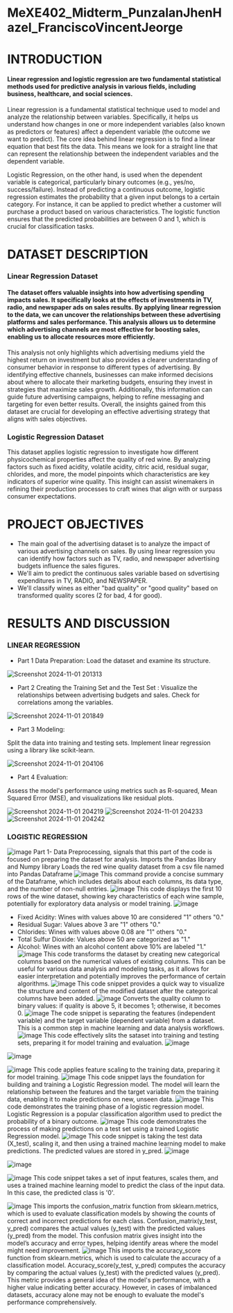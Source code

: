 # MeXE402_Midterm_PunzalanJhenHazel_FranciscoVincentJeorge

# INTRODUCTION
#### Linear regression and logistic regression are two fundamental statistical methods used for predictive analysis in various fields, including business, healthcare, and social sciences.

Linear regression is a fundamental statistical technique used to model and analyze the relationship between variables. Specifically, it helps us understand how changes in one or more independent variables (also known as predictors or features) affect a dependent variable (the outcome we want to predict). The core idea behind linear regression is to find a linear equation that best fits the data. This means we look for a straight line that can represent the relationship between the independent variables and the dependent variable.

Logistic Regression, on the other hand, is used when the dependent variable is categorical, particularly binary outcomes (e.g., yes/no, success/failure). Instead of predicting a continuous outcome, logistic regression estimates the probability that a given input belongs to a certain category. For instance, it can be applied to predict whether a customer will purchase a product based on various characteristics. The logistic function ensures that the predicted probabilities are between 0 and 1, which is crucial for classification tasks.


# DATASET DESCRIPTION
### Linear Regression Dataset
#### The dataset offers valuable insights into how advertising spending impacts sales. It specifically looks at the effects of investments in TV, radio, and newspaper ads on sales results. By applying linear regression to the data, we can uncover the relationships between these advertising platforms and sales performance. This analysis allows us to determine which advertising channels are most effective for boosting sales, enabling us to allocate resources more efficiently. 

This analysis not only highlights which advertising mediums yield the highest return on investment but also provides a clearer understanding of consumer behavior in response to different types of advertising. By identifying effective channels, businesses can make informed decisions about where to allocate their marketing budgets, ensuring they invest in strategies that maximize sales growth. Additionally, this information can guide future advertising campaigns, helping to refine messaging and targeting for even better results. Overall, the insights gained from this dataset are crucial for developing an effective advertising strategy that aligns with sales objectives.


### Logistic Regression Dataset
This dataset applies logistic regression to investigate how different physicochemical properties affect the quality of red wine. By analyzing factors such as fixed acidity, volatile acidity, citric acid, residual sugar, chlorides, and more, the model pinpoints which characteristics are key indicators of superior wine quality. This insight can assist winemakers in refining their production processes to craft wines that align with or surpass consumer expectations.

# PROJECT OBJECTIVES
- The main goal of the advertising dataset is to analyze the impact of various advertising channels on sales. By using linear regression you can identify how factors such as TV, radio, and newspaper advertising budgets influence the sales figures.
- We'll aim to predict the continuous sales variable based on sdvertising expenditures in TV, RADIO, and NEWSPAPER.
- We'll classify wines as either "bad quality" or "good quality" based on transformed quality scores (2 for bad, 4 for good).   

# RESULTS AND DISCUSSION
### LINEAR REGRESSION
- Part 1 Data Preparation:
Load the dataset and examine its structure.


![Screenshot 2024-11-01 201313](https://github.com/user-attachments/assets/d7dadcdb-9c45-426d-8e6c-bbb6fa3c9f74)

- Part 2 Creating the Training Set and the Test Set :
  Visualize the relationships between advertising budgets and sales.
Check for correlations among the variables.

![Screenshot 2024-11-01 201849](https://github.com/user-attachments/assets/fdcf4d7c-f66d-490d-b4a5-309df196044e)

- Part 3  Modeling:

Split the data into training and testing sets.
Implement linear regression using a library like scikit-learn.

![Screenshot 2024-11-01 204106](https://github.com/user-attachments/assets/6001b8d0-0d88-4173-a18e-c548e6d927ae)

- Part 4 Evaluation:

Assess the model's performance using metrics such as R-squared, Mean Squared Error (MSE), and visualizations like residual plots.

![Screenshot 2024-11-01 204219](https://github.com/user-attachments/assets/328cb8c1-4343-4455-9b47-e7e01e5d7700)
![Screenshot 2024-11-01 204233](https://github.com/user-attachments/assets/91db24a0-d02c-4e9f-8f73-dd6dde5d94df)
![Screenshot 2024-11-01 204242](https://github.com/user-attachments/assets/e7e5efcd-adad-4a4b-a73a-79863d67baab)








### LOGISTIC REGRESSION
![image](https://github.com/user-attachments/assets/f74bc19a-f740-465f-aa39-4eda499ecc73)
 Part 1- Data Preprocessing, signals that this part of the code is focused on preparing the dataset for analysis.
 Imports the Pandas library and Numpy library
 Loads the red wine quality dataset from a csv file named into Pandas Dataframe 
![image](https://github.com/user-attachments/assets/78f720eb-34dc-41c0-b63e-707acb297589)
 This command provide a concise summary of the Dataframe, which includes details about each columns, its data type, and the number of non-null entries.
![image](https://github.com/user-attachments/assets/f3a79af7-68f9-4533-8327-49f37b6c947e)
 This code displays the first 10 rows of the wine dataset, showing key characteristics of each wine sample, potentially for exploratory data analysis or model training.
![image](https://github.com/user-attachments/assets/ef602874-1c4b-4dda-b7b6-7e9e12ceda0b)
- Fixed Acidity: Wines with values above 10 are considered "1" others "0."
- Residual Sugar: Values above 3 are "1" others "0."
- Chlorides: Wines with values above 0.08 are "1" others "0."
- Total Sulfur Dioxide: Values above 50 are categorized as "1."
- Alcohol: Wines with an alcohol content above 10% are labeled "1."
![image](https://github.com/user-attachments/assets/ddb0025c-719d-4f4a-92df-7d43fa8b7e9f)
 This code transforms the dataset by creating new categorical columns based on the numerical values of existing columns.
 This can be useful for various data analysis and modeling tasks, as it allows for easier interpretation and potentially improves the performance of certain algorithms.
![image](https://github.com/user-attachments/assets/50c11915-d196-45f7-a112-bf3d6a1bdfb5)
 This code snippet provides a quick way to visualize the structure and content of the modified dataset after the categorical columns have been added.
![image](https://github.com/user-attachments/assets/306dfdaa-0cca-47f7-8cc9-36f407614b94)
 Converts the quality column to binary values: if quality is above 5, it becomes 1; otherwise, it becomes 0.
![image](https://github.com/user-attachments/assets/74845789-d132-4d34-a548-b5bf3af7ffc0)
 The code snippet is separating the features (independent variable) and the target variable (dependent variable) from a dataset. This is a common step in machine learning and data analysis workflows.
![image](https://github.com/user-attachments/assets/b6be29a0-de46-4b52-a0fe-25cd7b651882)
This code effectively slits the sataset into training and testing sets, preparing it for model training and evaluation.
![image](https://github.com/user-attachments/assets/9b76002c-5be4-4797-8951-f236dbcea098)

![image](https://github.com/user-attachments/assets/0a8f6f6b-f465-4bf9-9e46-e8d33c97004b)

![image](https://github.com/user-attachments/assets/3ec84a17-2378-4967-8673-0c0636b22cff)
This code applies feature scaling to the training data, preparing it for model training.
![image](https://github.com/user-attachments/assets/906b1a8f-fd16-401d-b405-4787daaf16a5)
This code snippet lays the foundation for building and training a Logistic Regression model. The model will learn the relationship between the features and the target variable from the training data, enabling it to make predictions on new, unseen data.
![image](https://github.com/user-attachments/assets/7c5a13e1-9085-45c0-8f68-7b7ff7d9ec74)
This code demonstrates the training phase of a logistic regression model. 
Logistic Regression is a popular classification algorithm used to predict the probability of a binary outcome.
![image](https://github.com/user-attachments/assets/46b66c00-64a3-4a57-9fe9-1c1e284f6749)
This code demonstrates the process of making predictions on a test set using a trained Logistic Regression model.
![image](https://github.com/user-attachments/assets/22694efa-878b-4b57-ac40-6265c00302b5)
 This code snippet is taking the test data (X_test), scaling it, and then using a trained machine learning model to make predictions. The predicted values are stored in y_pred.
![image](https://github.com/user-attachments/assets/fac1c2d3-4824-4396-a262-c40337386f32)

![image](https://github.com/user-attachments/assets/8b17001c-375d-4159-9ffc-3f6df5dc553d)

![image](https://github.com/user-attachments/assets/7ed63b93-79eb-400a-85a7-05478459f781)
  This code snippet takes a set of input features, scales them, and uses a trained machine learning model to predict the class of the input data. In this case, the predicted class is '0'.
  
![image](https://github.com/user-attachments/assets/e6c46acd-6d47-4eb7-8661-650f80aa42cb)
 This imports the confusion_matrix function from sklearn.metrics, which is used to evaluate classification models by showing the counts of correct and incorrect predictions for each class.
 Confusion_matrix(y_test, y_pred) compares the actual values (y_test) with the predicted values (y_pred) from the model.
 This confusion matrix gives insight into the model’s accuracy and error types, helping identify areas where the model might need improvement.
![image](https://github.com/user-attachments/assets/8ef9d1a2-9cce-4db7-94ac-a323271b665d)
 This imports the accuracy_score function from sklearn.metrics, which is used to calculate the accuracy of a classification model.
 Accuracy_score(y_test, y_pred) computes the accuracy by comparing the actual values (y_test) with the predicted values (y_pred).
 This metric provides a general idea of the model's performance, with a higher value indicating better accuracy. However, in cases of imbalanced datasets, accuracy alone may not be enough to evaluate the model's performance comprehensively.
